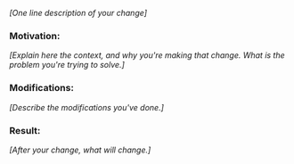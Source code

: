_[One line description of your change]_

### Motivation:

_[Explain here the context, and why you're making that change. What is the problem you're trying to solve.]_

### Modifications:

_[Describe the modifications you've done.]_

### Result:

_[After your change, what will change.]_
